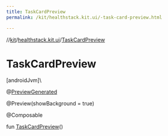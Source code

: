 ```yaml
---
title: TaskCardPreview
permalink: /kit/healthstack.kit.ui/-task-card-preview.html

---
```

//[kit](/kit.html)/[healthstack.kit.ui](index.html)/[TaskCardPreview](-task-card-preview.html)



# TaskCardPreview



[androidJvm]\




@[PreviewGenerated](../healthstack.kit.annotation/-preview-generated/index.html)



@Preview(showBackground = true)



@Composable



fun [TaskCardPreview](-task-card-preview.html)()




